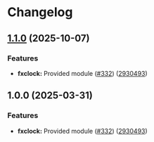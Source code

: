 # Changelog

## [1.1.0](https://github.com/bhardwajRahul/yokai/compare/fxclock-v1.0.0...fxclock/v1.1.0) (2025-10-07)


### Features

* **fxclock:** Provided module ([#332](https://github.com/bhardwajRahul/yokai/issues/332)) ([2930493](https://github.com/bhardwajRahul/yokai/commit/2930493a2fb268d2f54da054485cfe7a410db3af))

## 1.0.0 (2025-03-31)


### Features

* **fxclock:** Provided module ([#332](https://github.com/ankorstore/yokai/issues/332)) ([2930493](https://github.com/ankorstore/yokai/commit/2930493a2fb268d2f54da054485cfe7a410db3af))

